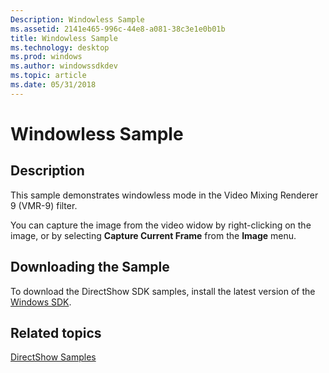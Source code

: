 ```yaml
---
Description: Windowless Sample
ms.assetid: 2141e465-996c-44e8-a081-38c3e1e0b01b
title: Windowless Sample
ms.technology: desktop
ms.prod: windows
ms.author: windowssdkdev
ms.topic: article
ms.date: 05/31/2018
---
```


# Windowless Sample

## Description

This sample demonstrates windowless mode in the Video Mixing Renderer 9 (VMR-9) filter.

You can capture the image from the video widow by right-clicking on the image, or by selecting **Capture Current Frame** from the **Image** menu.

## Downloading the Sample

To download the DirectShow SDK samples, install the latest version of the [Windows SDK](http://go.microsoft.com/fwlink/p/?linkid=129787).

## Related topics

<dl> <dt>

[DirectShow Samples](directshow-samples.md)
</dt> </dl>

 

 



